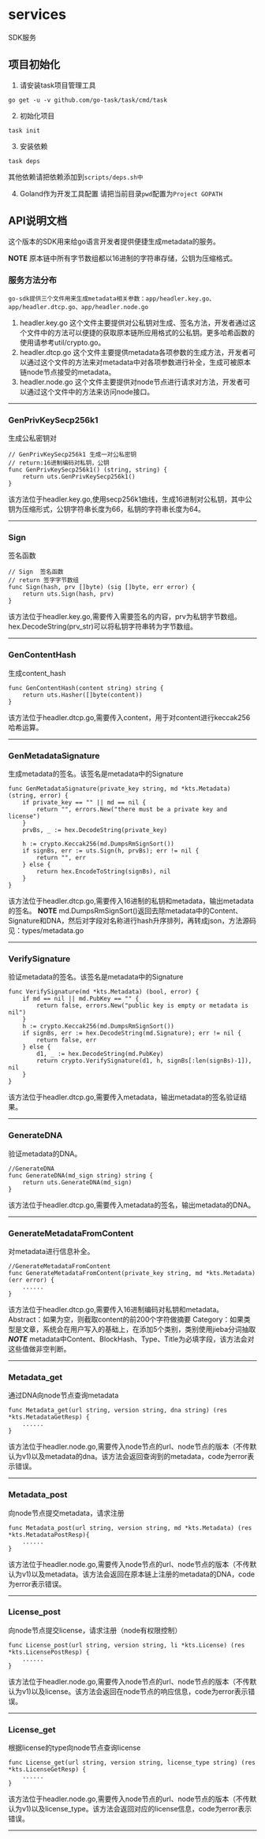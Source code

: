 # services
SDK服务

## 项目初始化

1. 请安装task项目管理工具

```
go get -u -v github.com/go-task/task/cmd/task
```

2. 初始化项目

```
task init
```

3. 安装依赖

```
task deps
```
其他依赖请把依赖添加到`scripts/deps.sh中`

4. Goland作为开发工具配置
请把当前目录`pwd`配置为`Project GOPATH`



## API说明文档
这个版本的SDK用来给go语言开发者提供便捷生成metadata的服务。

**NOTE** 原本链中所有字节数组都以16进制的字符串存储，公钥为压缩格式。

### 服务方法分布
    go-sdk提供三个文件用来生成metadata相关参数：app/headler.key.go、app/headler.dtcp.go、app/headler.node.go
1.  headler.key.go
    这个文件主要提供对公私钥对生成、签名方法，开发者通过这个文件中的方法可以便捷的获取原本链所应用格式的公私钥。更多哈希函数的使用请参考util/crypto.go。
2.  headler.dtcp.go
    这个文件主要提供metadata各项参数的生成方法，开发者可以通过这个文件的方法来对metadata中对各项参数进行补全，生成可被原本链node节点接受的metadata。
3.  headler.node.go
    这个文件主要提供对node节点进行请求对方法，开发者可以通过这个文件中的方法来访问node接口。
***
### GenPrivKeySecp256k1
生成公私密钥对
```golang
// GenPrivKeySecp256k1 生成一对公私密钥
// return:16进制编码对私钥，公钥
func GenPrivKeySecp256k1() (string, string) {
	return uts.GenPrivKeySecp256k1()
}
```
该方法位于headler.key.go,使用secp256k1曲线，生成16进制对公私钥，其中公钥为压缩形式，公钥字符串长度为66，私钥的字符串长度为64。
***
### Sign
签名函数
```golang
// Sign  签名函数
// return 签字字节数组
func Sign(hash, prv []byte) (sig []byte, err error) {
	return uts.Sign(hash, prv)
}
```
该方法位于headler.key.go,需要传入需要签名的内容，prv为私钥字节数组。hex.DecodeString(prv_str)可以将私钥字符串转为字节数组。
***
### GenContentHash
生成content_hash
```golang
func GenContentHash(content string) string {
	return uts.Hasher([]byte(content))
}
```
该方法位于headler.dtcp.go,需要传入content，用于对content进行keccak256哈希运算。
***
### GenMetadataSignature
生成metadata的签名。该签名是metadata中的Signature
```golang
func GenMetadataSignature(private_key string, md *kts.Metadata) (string, error) {
	if private_key == "" || md == nil {
		return "", errors.New("there must be a private key and license")
	}
	prvBs, _ := hex.DecodeString(private_key)

	h := crypto.Keccak256(md.DumpsRmSignSort())
	if signBs, err := uts.Sign(h, prvBs); err != nil {
		return "", err
	} else {
		return hex.EncodeToString(signBs), nil
	}
}
```
该方法位于headler.dtcp.go,需要传入16进制的私钥和metadata，输出metadata的签名。
**NOTE** md.DumpsRmSignSort()返回去除metadata中的Content、Signature和DNA，然后对字段对名称进行hash升序排列，再转成json，方法源码见：types/metadata.go
***
### VerifySignature
验证metadata的签名。该签名是metadata中的Signature
```golang
func VerifySignature(md *kts.Metadata) (bool, error) {
	if md == nil || md.PubKey == "" {
		return false, errors.New("public key is empty or metadata is nil")
	}
	h := crypto.Keccak256(md.DumpsRmSignSort())
	if signBs, err := hex.DecodeString(md.Signature); err != nil {
		return false, err
	} else {
		d1, _ := hex.DecodeString(md.PubKey)
		return crypto.VerifySignature(d1, h, signBs[:len(signBs)-1]), nil
	}
}
```
该方法位于headler.dtcp.go,需要传入metadata，输出metadata的签名验证结果。
***
### GenerateDNA
验证metadata的DNA。
```golang
//GenerateDNA
func GenerateDNA(md_sign string) string {
	return uts.GenerateDNA(md_sign)
}
```
该方法位于headler.dtcp.go,需要传入metadata的签名，输出metadata的DNA。
***
### GenerateMetadataFromContent
对metadata进行信息补全。
```golang
//GenerateMetadataFromContent
func GenerateMetadataFromContent(private_key string, md *kts.Metadata) (err error) {
	......
}
```
该方法位于headler.dtcp.go,需要传入16进制编码对私钥和metadata。
Abstract：如果为空，则截取content的前200个字符做摘要
Category：如果类型是文章，系统会在用户写入的基础上，在添加5个类别，类别使用jieba分词抽取
***NOTE*** metadata中Content、BlockHash、Type、Title为必填字段，该方法会对这些值做非空判断。
***
### Metadata_get
通过DNA向node节点查询metadata
```golang
func Metadata_get(url string, version string, dna string) (res *kts.MetadataGetResp) {
	......
}
```
该方法位于headler.node.go,需要传入node节点的url、node节点的版本（不传默认为v1)以及metadata的dna。该方法会返回查询到的metadata，code为error表示错误。
***
### Metadata_post
向node节点提交metadata，请求注册
```golang
func Metadata_post(url string, version string, md *kts.Metadata) (res *kts.MetadataPostResp){
	......
}
```
该方法位于headler.node.go,需要传入node节点的url、node节点的版本（不传默认为v1)以及metadata。该方法会返回在原本链上注册的metadata的DNA，code为error表示错误。
***
### License_post
向node节点提交license，请求注册（node有权限控制）
```golang
func License_post(url string, version string, li *kts.License) (res *kts.LicensePostResp) {
	......
}
```
该方法位于headler.node.go,需要传入node节点的url、node节点的版本（不传默认为v1)以及license。该方法会返回在node节点的响应信息，code为error表示错误。
***
### License_get
根据license的type向node节点查询license
```golang
func License_get(url string, version string, license_type string) (res *kts.LicenseGetResp) {
	......
}
```
该方法位于headler.node.go,需要传入node节点的url、node节点的版本（不传默认为v1)以及license_type。该方法会返回对应的license信息，code为error表示错误。
***
